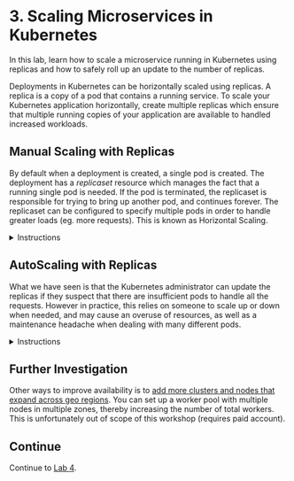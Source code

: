 # 3. Scaling Microservices in Kubernetes
In this lab, learn how to scale a microservice running in Kubernetes using replicas and how to safely roll up an update to the number of replicas.

Deployments in Kubernetes can be horizontally scaled using replicas. A replica is a copy of a pod that contains a running service. To scale your Kubernetes application horizontally, create multiple replicas which ensure that multiple running copies of your application are available to handled increased workloads.  

## Manual Scaling with Replicas

By default when a deployment is created, a single pod is created.  The deployment has a *replicaset* resource which manages the fact that a running single pod is needed.  If the pod is terminated, the replicaset
is responsible for trying to bring up another pod, and continues forever.  The replicaset can be configured to specify multiple pods in order to handle greater loads (eg. more requests).  This is known as
Horizontal Scaling.

<details>
<summary>Instructions</summary>

You can scale your Kubernetes application running on the IBM Cloud Kubernetes service by specifying the number of replicas by:

* Running the ```kubectl scale``` command
* Using a deployment configuration file
* Navigating to the deployments view in the IBM Cloud Kubernetes service dashboard and modifying the configuration

1. Scaling account, provider and cost service deployments  
In this step you will scale the account deployment by adding 2 replicas, the provider deploment with 4 replicas and the cost deployment with 8 replicas.  

1.1. Scale the dep-account depolyment by adding 2 replicas ***using the kubectl scale command*** by running  
```
$ kubectl scale --replicas=2 deployment dep-account  
deployment "dep-account" scaled 
```
  
Kubernetes will now add 2 new pods for the dep-account service. You can verify this by running the ``` kubectl get pods``` command. Notice that 2 new pods for the dep-account were created. Now try deleting one of the account pods using the command ```kubectl delete pods dep-account-xxx```. Kubernetes will delete the pod and re-create a new one to satisfy the deployment configuration that specified 2 replicas for the deployment, dep-account. You can verify this by running the ``` kubectl get pods``` command and notice the name of the newly created dep-account-xxx pod.


1.2.  Scale the dep-provider depolyment by adding 4 replicas by ***editing the deployment configuration*** running the command below and modifying the *replicas* property value under the spec property. You can also edit the deployment configuration via the Kubernetes dashboard.
 
``` 
kubectl edit deployment/dep-provider
```

```
# Please edit the object below. Lines beginning with a '#' will be ignored,
# and an empty file will abort the edit. If an error occurs while saving this file will be
# reopened with the relevant failures.
#
apiVersion: extensions/v1beta1
kind: Deployment
metadata:
  annotations:
    deployment.kubernetes.io/revision: "1"
  creationTimestamp: 2019-09-28T13:37:57Z
  generation: 1
  labels:
    app: dep-provider
  name: dep-provider
  namespace: default
  resourceVersion: "299245"
  selfLink: /apis/extensions/v1beta1/namespaces/default/deployments/dep-provider
  uid: 2e86236f-e1f5-11e9-86a5-022c994165ef
spec:
  progressDeadlineSeconds: 2147483647
  replicas: 4
  revisionHistoryLimit: 2147483647
...
```  
Save changes and exit edit mode. Verify that 4 new provider service pods were created by running the command ``` kubectl get pods```.  


1.3. To scale the dep-cost service by adding 8 replicas via the ***IBM Cloud Kubernetes Dashboard***, launch the dashboard from your Kubernetes service cluster and navigate to Deployments view. 
![](./images/kube-cluster.png)  


Click on the Scale menu option against the dep-cost service and add 8 replicas. 
![](./images/kube-cluster-dashboard-depolyments-view.png)  


2. We will then proceed to view the rollout status. Run
```
kubectl rollout status deployment/dep-account
kubectl rollout status deployment/dep-provider
kubectl rollout status deployment/dep-cost
```
*The rollout might occur so quickly that the following messages might not display:*
```
Waiting for rollout to finish: 1 of 2 updated replicas are available...
Waiting for rollout to finish: 2 of 2 updated replicas are available...
deployment "dep-account" successfully rolled out
...
...
```
You may see the output as each pod for each service is being rolled out.  

3. Once the rollout has finished, verify that the replicas have been rolled out and are running. To do this run the command:
```
kubectl get pods

NAME                                    READY     STATUS    RESTARTS   AGE
dep-account-b78dfd57d-cpjp7             1/1       Running   0          36m
dep-account-b78dfd57d-dbt9d             1/1       Running   0          18h
dep-cost-5dcd9b5c7f-kppcj        1/1       Running   0          23h
dep-cost-5dcd9b5c7f-lv5tw        1/1       Running   0          8m
dep-cost-5dcd9b5c7f-kaccj        1/1       Running   0          21h
dep-cost-5dcd9b5c7f-de5tw        1/1       Running   0          12m
dep-cost-5dcd9b5c7f-werft        1/1       Running   0          13h
dep-cost-5dcd9b5c7f-ppiuo        1/1       Running   0          19m
dep-cost-5dcd9b5c7f-yuabj        1/1       Running   0          20h
dep-cost-5dcd9b5c7f-sinae        1/1       Running   0          11m
dep-provider-6c897669cb-fzzsc           1/1       Running   0          23h
dep-provider-6c897669cb-jfjbz           1/1       Running   0          7m
dep-provider-6c897669cb-lcbbg           1/1       Running   0          7m
dep-provider-6c897669cb-cdfgy           1/1       Running   0          9m

```
  
4. A ReplicaSet is a Kubernetes object whose purpose is to maintain a stable set of replicated Pods running at any given time. Kubernetes should have craeted 2 replicasets for the pods running the account service, 8 for the cost service and 4 for the provider. To view the ReplicaSets and the number of replicas that were created after scaling run:
```
kubectl get replicasets
```
```
NAME                              DESIRED   CURRENT   READY     AGE
dep-account-b78dfd57d             2         2         2         18h
dep-cost-5dcd9b5c7f               8         8         8         23h
dep-provider-6c897669cb           4         4         4         23h
```
  
5. Now let's go back to the browser and verify the number of pods that were created by navigating once again to the Kubernetes dashboard.  Click "Kubernetes Dashboard" button on your IBM Cloud Kubernetes cluster page as before. This action would launch the Kubernetes dashboard. Navigate to the Workloads tab on the dashboard. Notice the number of pods currently running for each of the services.  You can see the status of all of the pods running (green checkmarks). There are now 14 instances of the app running in this deployment.  

![](./images/kube-cluster-dashboard-workloads-view.png)

  
6. Test any of services that were created using either cURL or from your browser.
```
eg. http://173.190.91.194:31234/account
eg. http://173.190.91.194:30507/account/123
eg. http://173.190.91.194:31323/provider
eg. http://173.190.91.194:31323/provider/bell
eg. http://173.190.91.194:30507/cost
eg. http://173.190.91.194:30507/cost/123
```
Notice that each time you hit the same service, the service request is handled from a different pod running the service. This can be verified by checking the hostname from the service response. Just as you scaled up the number of replicas, you can even scale them down.  

</details>

## AutoScaling with Replicas

What we have seen is that the Kubernetes administrator can update the replicas if they suspect that there are insufficient pods to handle all the requests.  However in practice, this relies on someone to scale up or down when
needed, and may cause an overuse of resources, as well as a maintenance headache when dealing with many different pods.

<details>
<summary>Instructions</summary>

In order for Kubernetes to make the most efficient use of resources, it must understand the resource needs for your pods so that it will know when scaling should occur.  These fields can be updated in your pod definition
to provide this information, resources and limits.  

| Field | Description |
|-------| --- |
| Requests - cpu | Requests describes the minimum amount of cpu required. |
| Requests - memory | Requests describes the minimum amount of memory required. |
| Limits - cpu | Limits describes the maximum amount of cpu allowed. | 
| Limits - memory | Limits describes the maximum amount of memory allowed. | 

The cpu is measured in cores, so 100m would be equivalent to 0.1 core.  

1. To check how many cpu cores and memory we have, you can check the nodes in your cluster:

    ```
    kubectl get nodes -o=jsonpath='{.items[0].status.capacity}'
    ```

    map[cpu:2 ephemeral-storage:101330012Ki hugepages-1Gi:0 hugepages-2Mi:0 memory:4041540Ki pods:110]

This output shows there are 2 CPU cores, and a total of 4Gb of memory available to us.

1. Let us create a different deployment which has an initial request of 0.5 of a core, and 256 Mb of memory, and display how much cpu is in use currently.

    ```
    kubectl run resource-consumer --image=gcr.io/kubernetes-e2e-test-images/resource-consumer:1.4 --expose --service-overrides='{ "spec": { "type": "NodePort" } }' --port 8080 --requests='cpu=500m,memory=256Mi'
    ```

1. Create a Horizonal Pod Autoscaler

    ```
    kubectl autoscale deploy resource-consumer --min=1 --max=10 --cpu-percent=5
    kubectl get horizontalpodautoscaler
    kubectl get hpa
    ```

It may take some time for the autoscaler to calculate cpu usage for the resource-consumer.  It should appear similar to this:

    NAME                REFERENCE                      TARGETS   MINPODS   MAXPODS   REPLICAS   AGE
    resource-consumer   Deployment/resource-consumer   0%/5%     1         10        1          39s

1.  Now we can check the usage of the pod here:

    ```
    kubectl get hpa
    ```


1. This image allows us to simulate load 

    ```
    curl --data "millicores=600&durationSec=60" http://<EXTERNAL-IP>:<SERVICE_PORT>/ConsumeCPU
    ```

1. After a few sectons, you can check how many resource-consumer pods there are, and how much cpu is being consumed.

    ```
    kubectl get hpa
    kubectl top pods
    ```

    ```
    NAME                REFERENCE                      TARGETS   MINPODS   MAXPODS   REPLICAS   AGE
    resource-consumer   Deployment/resource-consumer   54%/5%    1         10        4          4m49s
    ```

In our example, there are now a total of 4 replicas.  You may see many more resource-consumer pods being instantiated, but stuck in Pending State.  This is because of the initial requested cpu of the pod (0.5 core)
which cannot be allocated, because we only have 2 CPU cores to share among all pods.

1. Finally lets clean up this example

    ```
    kubectl delete hpa resource-consumer
    kubectl delete deployment resource-consumer
    kubectl delete svc resource-consumer
    ```

</details>

## Further Investigation
Other ways to improve availability is to [add more clusters and nodes that expand across geo regions](https://cloud.ibm.com/docs/containers?topic=containers-clusters). You can set up a worker pool with 
multiple nodes in multiple zones, thereby increasing the number of total workers. This is unfortunately out of scope of this workshop (requires paid account).

## Continue

Continue to [Lab 4](https://github.com/cloud-coder/cascon-2019-kubernetes-apimanager/tree/master/04-api-management).


